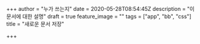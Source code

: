 +++
author = "누가 쓰는지"
date = 2020-05-28T08:54:45Z
description = "이문서에 대한 설명"
draft = true
feature_image = ""
tags = ["app", "bb", "css"]
title = "새로운 문서 저장"

+++
